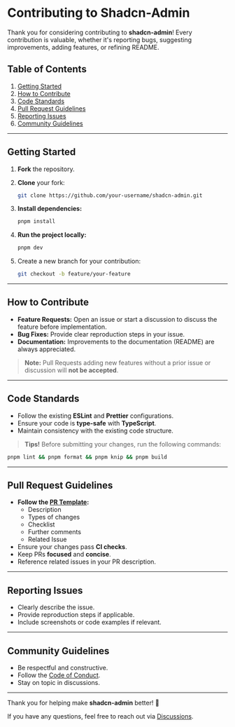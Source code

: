 # Contributing to Shadcn-Admin

Thank you for considering contributing to **shadcn-admin**! Every contribution is valuable, whether it's reporting bugs, suggesting improvements, adding features, or refining README.

## Table of Contents

1. [Getting Started](#getting-started)
2. [How to Contribute](#how-to-contribute)
3. [Code Standards](#code-standards)
4. [Pull Request Guidelines](#pull-request-guidelines)
5. [Reporting Issues](#reporting-issues)
6. [Community Guidelines](#community-guidelines)

---

## Getting Started

1. **Fork** the repository.
2. **Clone** your fork:

   ```bash
   git clone https://github.com/your-username/shadcn-admin.git
   ```

3. **Install dependencies:**

   ```bash
   pnpm install
   ```

4. **Run the project locally:**

   ```bash
   pnpm dev
   ```

5. Create a new branch for your contribution:

   ```bash
   git checkout -b feature/your-feature
   ```

---

## How to Contribute

- **Feature Requests:** Open an issue or start a discussion to discuss the feature before implementation.
- **Bug Fixes:** Provide clear reproduction steps in your issue.
- **Documentation:** Improvements to the documentation (README) are always appreciated.

> **Note:** Pull Requests adding new features without a prior issue or discussion will **not be accepted**.

---

## Code Standards

- Follow the existing **ESLint** and **Prettier** configurations.
- Ensure your code is **type-safe** with **TypeScript**.
- Maintain consistency with the existing code structure.

> **Tips!** Before submitting your changes, run the following commands:

```bash
pnpm lint && pnpm format && pnpm knip && pnpm build
```

---

## Pull Request Guidelines

- **Follow the [PR Template](./PULL_REQUEST_TEMPLATE.md):**
  - Description
  - Types of changes
  - Checklist
  - Further comments
  - Related Issue
- Ensure your changes pass **CI checks**.
- Keep PRs **focused** and **concise**.
- Reference related issues in your PR description.

---

## Reporting Issues

- Clearly describe the issue.
- Provide reproduction steps if applicable.
- Include screenshots or code examples if relevant.

---

## Community Guidelines

- Be respectful and constructive.
- Follow the [Code of Conduct](./CODE_OF_CONDUCT.md).
- Stay on topic in discussions.

---

Thank you for helping make **shadcn-admin** better! 🚀

If you have any questions, feel free to reach out via [Discussions](https://github.com/xmile/shadcn-admin/discussions).
